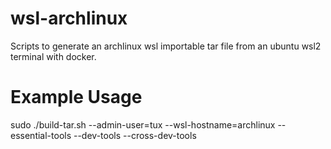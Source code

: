 # wsl-archlinux
Scripts to generate an archlinux wsl importable tar file from an ubuntu wsl2 terminal with docker.

# Example Usage
sudo ./build-tar.sh --admin-user=tux --wsl-hostname=archlinux --essential-tools --dev-tools --cross-dev-tools
